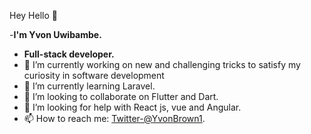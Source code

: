 Hey Hello 👋

-**I'm Yvon Uwibambe.**
- **Full-stack developer.**
-  🔭 I’m currently working on new and challenging tricks to satisfy my curiosity in software development
- 🌱 I’m currently learning Laravel.
- 👯 I’m looking to collaborate on Flutter and Dart.
- 🤔 I’m looking for help with React js, vue and Angular.
- 📫 How to reach me: [Twitter-@YvonBrown1](https://twitter.com/YvonBrown1).

